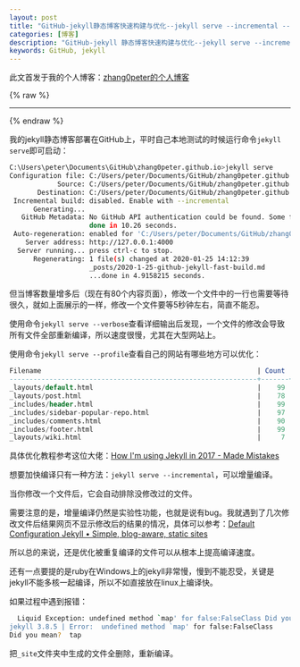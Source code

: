 ```yaml
---
layout: post
title: "GitHub-jekyll静态博客快速构建与优化--jekyll serve --incremental --profile"
categories: [博客]
description: "GitHub-jekyll 静态博客快速构建与优化--jekyll serve --incremental --profile"
keywords: GitHub, jekyll
---
```


此文首发于我的个人博客：[zhang0peter的个人博客](https://zhang0peter.com)         

{% raw %}
***          
{% endraw %}

我的jekyll静态博客部署在GitHub上，平时自己本地测试的时候运行命令`jekyll serve`即可启动：
```sh
C:\Users\peter\Documents\GitHub\zhang0peter.github.io>jekyll serve
Configuration file: C:/Users/peter/Documents/GitHub/zhang0peter.github.io/_config.yml
            Source: C:/Users/peter/Documents/GitHub/zhang0peter.github.io
       Destination: C:/Users/peter/Documents/GitHub/zhang0peter.github.io/_site
 Incremental build: disabled. Enable with --incremental
      Generating...
   GitHub Metadata: No GitHub API authentication could be found. Some fields may be missing or have incorrect data.
                    done in 10.26 seconds.
 Auto-regeneration: enabled for 'C:/Users/peter/Documents/GitHub/zhang0peter.github.io'
    Server address: http://127.0.0.1:4000
  Server running... press ctrl-c to stop.
      Regenerating: 1 file(s) changed at 2020-01-25 14:12:39
                    _posts/2020-1-25-github-jekyll-fast-build.md
                    ...done in 4.9158215 seconds.
```
但当博客数量增多后（现在有80个内容页面），修改一个文件中的一行也需要等待很久，就如上面展示的一样，修改一个文件要等5秒钟左右，简直不能忍。

使用命令`jekyll serve --verbose`查看详细输出后发现，一个文件的修改会导致所有文件全部重新编译，所以速度很慢，尤其在大型网站上。

使用命令`jekyll serve --profile`查看自己的网站有哪些地方可以优化：
```sql
Filename                                                      | Count |    Bytes |  Time
--------------------------------------------------------------+-------+----------+------
_layouts/default.html                                         |    99 | 2390.60K | 1.338
_layouts/post.html                                            |    78 | 1096.04K | 1.164
_includes/header.html                                         |    99 |  643.77K | 0.848
_includes/sidebar-popular-repo.html                           |    97 |  415.38K | 0.475
_includes/comments.html                                       |    90 |   55.66K | 0.181
_includes/footer.html                                         |    99 |  329.29K | 0.174
_layouts/wiki.html                                            |     7 |   55.61K | 0.130
```

具体优化教程参考这位大佬：[How I'm using Jekyll in 2017 - Made Mistakes](https://mademistakes.com/articles/using-jekyll-2017/)

想要加快编译只有一种方法：`jekyll serve --incremental`，可以增量编译。

当你修改一个文件后，它会自动排除没修改过的文件。

需要注意的是，增量编译仍然是实验性功能，也就是说有bug。我就遇到了几次修改文件后结果网页不显示修改后的结果的情况，具体可以参考：[Default Configuration  Jekyll • Simple, blog-aware, static sites](https://jekyllrb.com/docs/configuration/incremental-regeneration/)

所以总的来说，还是优化被重复编译的文件可以从根本上提高编译速度。

还有一点要提的是ruby在Windows上的jekyll非常慢，慢到不能忍受，关键是jekyll不能多核一起编译，所以不如直接放在linux上编译快。




如果过程中遇到报错：
```sh
  Liquid Exception: undefined method `map' for false:FalseClass Did you mean? tap in /_layouts/post.html
jekyll 3.8.5 | Error:  undefined method `map' for false:FalseClass
Did you mean?  tap
```
把`_site`文件夹中生成的文件全删除，重新编译。